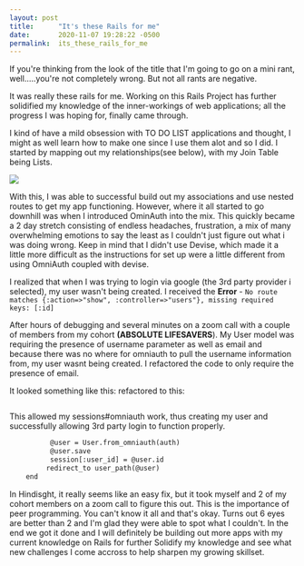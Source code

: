 ```yaml
---
layout: post
title:      "It's these Rails for me"
date:       2020-11-07 19:28:22 -0500
permalink:  its_these_rails_for_me
---
```



If you're thinking from the look of the title that I'm going to go on a mini rant, well.....you're not completely wrong. But not all rants are negative.

It was really these rails for me. Working on this Rails Project has further solidified my knowledge of the inner-workings of web applications; all the progress I was hoping for, finally came through. 

I kind of have a mild obsession with TO DO LIST applications and thought, I might as well learn how to make one since I use them alot and so I did. I started by mapping out my relationships(see below), with my Join Table being Lists.

![](https://firebasestorage.googleapis.com/v0/b/damioniru-web.appspot.com/o/Screenshot%202020-11-07%20at%2018.47.03.png?alt=media&token=2b67521c-f5e5-41b1-b7c6-e7ff3abeca20)

With this, I was able to successful build out my associations and use nested routes to get my app functioning. However, where it all started to go downhill was when I introduced OminAuth into the mix. This quickly became a 2 day stretch consisting of endless headaches, frustration, a mix of many overwhelming emotions to say the least as I couldn't just figure out what i was doing wrong. Keep in mind that I didn't use Devise, which made it a little more difficult as the instructions for set up were a little different from using OmniAuth coupled with devise.

I realized that when I was trying to login via google (the 3rd party provider i selected), my user wasn't being created. I received the **Error** - ```No route matches {:action=>"show", :controller=>"users"}, missing required keys: [:id]```

After hours of debugging and several minutes on a zoom call with a couple of members from my cohort **(ABSOLUTE LIFESAVERS**). My User model was requiring the presence of username parameter as well as email and because there was no where for omniauth to pull the username information from, my user wasnt being created. I refactored the code to only require the presence of email. 

It looked something like this:                                               refactored to this:
```validates :username, :email, presence: true              validates :email, presence: true         
```

This allowed my sessions#omniauth work, thus creating my user and successfully allowing 3rd party login to function properly.
``` def omniauth
          @user = User.from_omniauth(auth)
          @user.save
          session[:user_id] = @user.id
         redirect_to user_path(@user)
    end
```


In Hindisght, it really seems like an easy fix, but it took myself and 2 of my cohort members on a zoom call to figure this out. This is the importance of peer programming. You can't know it all and that's okay. Turns out 6 eyes are better than 2 and I'm glad they were able to spot what I couldn't. In the end we got it done and I will definitely be building out more apps with my current knowledge on Rails for further Solidify my knowledge and see what new challenges I come accross to help sharpen my growing skillset.






